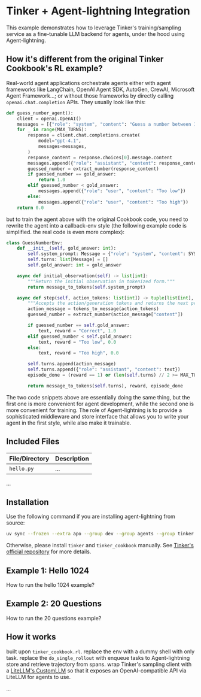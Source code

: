 # Tinker + Agent-lightning Integration

This example demonstrates how to leverage Tinker's training/sampling service as a fine-tunable LLM backend for agents, under the hood using Agent-lightning.

## How it's different from the original Tinker Cookbook's RL example?

Real-world agent applications orchestrate agents either with agent frameworks like LangChain, OpenAI Agent SDK, AutoGen, CrewAI, Microsoft Agent Framework...; or without those frameworks by directly calling `openai.chat.completion` APIs. They usually look like this:

```python
def guess_number_agent():
    client = openai.OpenAI()
    messages = [{"role": "system", "content": "Guess a number between 1 and 100."}]
    for _ in range(MAX_TURNS):
        response = client.chat.completions.create(
            model="gpt-4.1",
            messages=messages,
        )
        response_content = response.choices[0].message.content
        messages.append({"role": "assistant", "content": response_content})
        guessed_number = extract_number(response_content)
        if guessed_number == gold_answer:
            return 1.0
        elif guessed_number < gold_answer:
            messages.append({"role": "user", "content": "Too low"})
        else:
            messages.append({"role": "user", "content": "Too high"})
    return 0.0
```

but to train the agent above with the original Cookbook code, you need to rewrite the agent into a callback-env style (the following example code is simplified. the real code is even more complex):

```python
class GuessNumberEnv:
    def __init__(self, gold_answer: int):
        self.system_prompt: Message = {"role": "system", "content": SYSTEM_PROMPT}
        self.turns: list[Message] = []
        self.gold_answer: int = gold_answer

    async def initial_observation(self) -> list[int]:
        """Return the initial observation in tokenized form."""
        return message_to_tokens(self.system_prompt)

    async def step(self, action_tokens: list[int]) -> tuple[list[int], float, bool]:
        """Accepts the action/generation tokens and returns the next prompt tokens."""
        action_message = tokens_to_message(action_tokens)
        guessed_number = extract_number(action_message["content"])

        if guessed_number == self.gold_answer:
            text, reward = "Correct", 1.0
        elif guessed_number < self.gold_answer:
            text, reward = "Too low", 0.0
        else:
            text, reward = "Too high", 0.0

        self.turns.append(action_message)
        self.turns.append({"role": "assistant", "content": text})
        episode_done = (reward == 1) or (len(self.turns) // 2 >= MAX_TURNS)

        return message_to_tokens(self.turns), reward, episode_done
```

The two code snippets above are essentially doing the same thing, but the first one is more convenient for agent development, while the second one is more convenient for training. The role of Agent-lightning is to provide a sophisticated middleware and store interface that allows you to write your agent in the first style, while also make it trainable.

## Included Files

| File/Directory | Description |
| -------------- | ----------- |
| `hello.py`     | ...         |

...

## Installation

Use the following command if you are installing agent-lightning from source:

```bash
uv sync --frozen --extra apo --group dev --group agents --group tinker
```

Otherwise, please install `tinker` and `tinker_cookbook` manually. See [Tinker's official repository](https://github.com/thinking-machines-lab/tinker-cookbook) for more details.

## Example 1: Hello 1024

How to run the hello 1024 example?

## Example 2: 20 Questions

How to run the 20 questions example?

## How it works

built upon `tinker_cookbook.rl`.
replace the env with a dummy shell with only task.
replace the `do_single_rollout` with enqueue tasks to Agent-lightning store and retrieve trajectory from spans.
wrap Tinker's sampling client with a [LiteLLM's CustomLLM](https://docs.litellm.ai/docs/providers/custom_llm_server) so that it exposes an OpenAI-compatible API via LiteLLM for agents to use.

...
